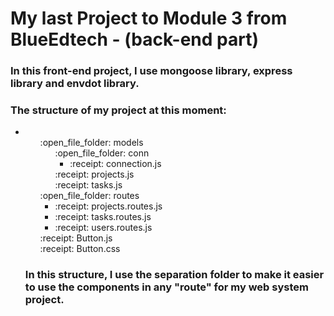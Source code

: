 # My last Project to Module 3 from BlueEdtech - (back-end part)
### In this front-end project, I use mongoose library, express library and envdot library.

### The structure of my project at this moment:
<style>
    .list{
        list-style:none;
    }
</style>
<ul>
<li><ul class="list">
    <li> :open_file_folder: models
        <ul style='list-style:none;'>
            <li> :open_file_folder: conn
                <ul>
                        <li> :receipt: connection.js</li>
                </ul>
            </li>
            <li> :receipt: projects.js</li>
            <li> :receipt: tasks.js</li>
        </ul>
    <li> :open_file_folder: routes
        <ul>
            <li> :receipt: projects.routes.js</li>
            <li> :receipt: tasks.routes.js</li>
            <li> :receipt: users.routes.js</li>
        </ul>
    </li>
    <li> :receipt: Button.js</li>
    <li> :receipt: Button.css</li>
</ul>
           

### In this structure, I use the separation folder to make it easier to use the components in any "route" for my web system project.